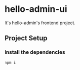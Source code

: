 # hello-admin-ui

It's hello-admin's frontend project.

## Project Setup

### Install the dependencies

```bash
npm i
```
